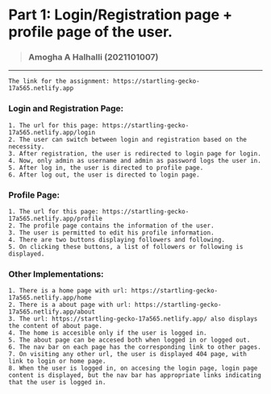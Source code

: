# Part 1: Login/Registration page + profile page of the user.

> ### Amogha A Halhalli (2021101007)
----

``` 
The link for the assignment: https://startling-gecko-17a565.netlify.app
```

### Login and Registration Page:
    1. The url for this page: https://startling-gecko-17a565.netlify.app/login
    2. The user can switch between login and registration based on the necessity.
    3. After registration, the user is redirected to login page for login.
    4. Now, only admin as username and admin as password logs the user in.
    5. After log in, the user is directed to profile page.
    6. After log out, the user is directed to login page.

### Profile Page: 
    1. The url for this page: https://startling-gecko-17a565.netlify.app/profile
    2. The profile page contains the information of the user.
    3. The user is permitted to edit his profile information.
    4. There are two buttons displaying followers and following.
    5. On clicking these buttons, a list of followers or following is displayed.

### Other Implementations:
    1. There is a home page with url: https://startling-gecko-17a565.netlify.app/home
    2. There is a about page with url: https://startling-gecko-17a565.netlify.app/about
    3. The url: https://startling-gecko-17a565.netlify.app/ also displays the content of about page.
    4. The home is accesible only if the user is logged in.
    5. The about page can be accesed both when logged in or logged out.
    6. The nav bar on each page has the corresponding link to other pages.
    7. On visiting any other url, the user is displayed 404 page, with link to login or home page.
    8. When the user is logged in, on accesing the login page, login page content is displayed, but the nav bar has appropriate links indicating that the user is logged in.